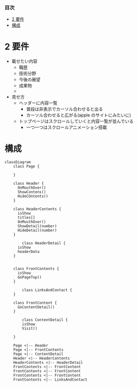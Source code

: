 ### 目次 <!-- omit in toc -->

- [2 要件](#2要件)
- [構成](#構成)

# 2 要件

- 載せたい内容
  - 職歴
  - 技術分野
  - 今後の展望
  - 成果物
  -
- 見せ方
  - ヘッダーに内容一覧
    - 普段は非表示でカーソル合わせると出る
    - カーソル合わせると広がる(apple のサイトにみたいに)
  - トップページはスクロールしていくと内容一覧が並んでいる
    - 一つ一つはスクロールアニメーション搭載

# 構成

```mermaid
classDiagram
    class Page {

    }

    class Header {
      OnMouthOver()
      ShowContens()
      HideCOntents()
    }

    class HeaderContents {
      isShow
      titles[]
      OnMouthOver()
      ShowDetail(number)
      HideDetail(number)
    }

        class HeaderDetail {
      isShow
      headerData
    }


    class FrontContents {
      isShow
      GoPageTop()
    }

        class LinksAndContact {
    }

    class FrontContent {
      GoContentDetail()
    }

        class ContentDetail {
        isShow
        Visit()

    }

    Page <|-- Header
    Page <|-- FrontContents
    Page <|-- ContentDetail
    Header <|-- HeaderContents
    HeaderContents <|-- HeaderDetail
    FrontContents <|-- FrontContent
    FrontContents <|-- FrontContent
    FrontContents <|-- FrontContent
    FrontContents <|-- LinksAndContact

```
